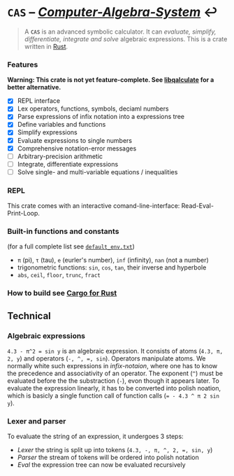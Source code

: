 # `CAS` – [*Computer-Algebra-System*](https://en.wikipedia.org/wiki/Computer_algebra_system) :leftwards_arrow_with_hook:

> A **`CAS`** is an advanced symbolic calculator. It can *evaluate,
simplify, differentiate, integrate and solve* algebraic expressions. This is a crate written in [Rust](https://www.rust-lang.org/).

### Features

**Warning: This crate is not yet feature-complete. See [libqalculate](https://github.com/Qalculate/libqalculate) for a better alternative.**

- [X] REPL interface
- [X] Lex operators, functions, symbols, deciaml numbers
- [X] Parse expressions of infix notation into a expressions tree
- [X] Define variables and functions
- [X] Simplify expressions
- [X] Evaluate expressions to single numbers
- [X] Comprehensive notation-error messages
- [ ] Arbitrary-precision arithmetic
- [ ] Integrate, differentiate expressions
- [ ] Solve single- and multi-variable equations / inequalities

### REPL

This crate comes with an interactive comand-line-interface: Read-Eval-Print-Loop.

### Built-in functions and constants

(for a full complete list see [`default_env.txt`](https://github.com/m4dh0rs3/cas/blob/master/default_env.txt))

- `π` (pi), `τ` (tau), `e` (eurler's number), `inf` (infinity), `nan` (not a number)
- trigonometric functions: `sin`, `cos`, `tan`, their inverse and hyperbole
- `abs`, `ceil`, `floor`, `trunc`, `fract`

### How to build see [Cargo for Rust](https://doc.rust-lang.org/cargo/guide/working-on-an-existing-project.html)

## Technical

### Algebraic expressions

`4.3 - π^2 = sin y` is an algebraic expression. It consists of atoms (`4.3, π, 2, y`) and operators (`-, ^, =, sin`). Operators manipulate atoms. We normally white such expressions in *infix-notaion*, where one has to know the precedence and associativity of an operator. The exponent (`^`) must be evaluated before the the substraction (`-`), evon though it appears later. To evaluate the expression linearly, it has to be converted into polish noation, which is basicly a single function call of function calls (`= - 4.3 ^ π 2 sin y`).

### Lexer and parser

To evaluate the string of an expression, it undergoes 3 steps:

- *Lexer* the string is split up into tokens (`4.3, -, π, ^, 2, =, sin, y`)
- *Parser* the stream of tokens will be ordered into polish notation
- *Eval* the expression tree can now be evaluated recursively